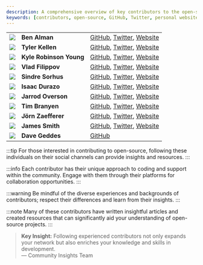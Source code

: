 ```yaml
---
description: A comprehensive overview of key contributors to the open-source community, including their profiles and online presence. 
keywords: [contributors, open-source, GitHub, Twitter, personal websites]
---
```


|   |   |   |
|---|---|---|
| ![](https://avatars0.githubusercontent.com/u/54051?s=100)     | **Ben Alman**             | [GitHub](https://github.com/cowboy), [Twitter](https://twitter.com/cowboy), [Website](http://benalman.com/)  |
| ![](https://avatars3.githubusercontent.com/u/1004324?s=100)   | **Tyler Kellen**          | [GitHub](https://github.com/tkellen), [Twitter](https://twitter.com/tkellen), [Website](http://goingslowly.com/) |
| ![](https://avatars2.githubusercontent.com/u/99604?s=100)     | **Kyle Robinson Young**   | [GitHub](https://github.com/shama), [Twitter](https://twitter.com/shamakry), [Website](http://dontkry.com/) |
| ![](https://avatars3.githubusercontent.com/u/128755?s=100)    | **Vlad Filippov**         | [GitHub](https://github.com/vladikoff), [Twitter](https://twitter.com/vladikoff), [Website](http://vf.io/) |
| ![](https://avatars0.githubusercontent.com/u/170270?s=100)    | **Sindre Sorhus**         | [GitHub](https://github.com/sindresorhus), [Twitter](https://twitter.com/sindresorhus), [Website](http://sindresorhus.com/hi/) |
| ![](https://avatars0.githubusercontent.com/u/1379244?s=100)   | **Isaac Durazo**          | [GitHub](https://github.com/isaacdurazo), [Twitter](https://twitter.com/isaacdurazo), [Website](http://www.isaacdurazo.com/) |
| ![](https://avatars3.githubusercontent.com/u/842798?s=100)    | **Jarrod Overson**        | [GitHub](https://github.com/tkellen), [Twitter](https://twitter.com/jsoverson), [Website](http://jarrodoverson.com/) |
| ![](https://avatars1.githubusercontent.com/u/181635?s=100)    | **Tim Branyen**           | [GitHub](https://github.com/tbranyen), [Twitter](https://twitter.com/tbranyen), [Website](http://tbranyen.com/) |
| ![](https://avatars2.githubusercontent.com/u/52585?s=100)     | **Jörn Zaefferer**        | [GitHub](https://github.com/jzaefferer), [Twitter](https://twitter.com/bassistance), [Website](http://bassistance.de/) |
| ![](https://avatars2.githubusercontent.com/u/2322305?s=100)   | **James Smith**           | [GitHub](https://github.com/jmeas), [Twitter](https://twitter.com/jmeaspls), [Website](http://www.jmeas.com/) |
| ![](https://avatars2.githubusercontent.com/u/515722?s=100)    | **Dave Geddes**           | [GitHub](https://github.com/geddski) |

:::tip
For those interested in contributing to open-source, following these individuals on their social channels can provide insights and resources.
:::

:::info
Each contributor has their unique approach to coding and support within the community. Engage with them through their platforms for collaboration opportunities.
:::

:::warning
Be mindful of the diverse experiences and backgrounds of contributors; respect their differences and learn from their insights.
:::

:::note
Many of these contributors have written insightful articles and created resources that can significantly aid your understanding of open-source projects.
:::

> **Key Insight:** Following experienced contributors not only expands your network but also enriches your knowledge and skills in development.  
> — Community Insights Team